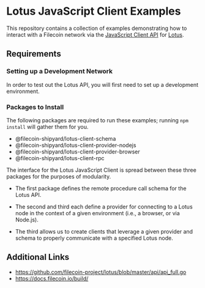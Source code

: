 # Lotus JavaScript Client Examples

This repository contains a collection of examples demonstrating
how to interact with a Filecoin network via the 
[JavaScript Client API](https://filecoin-shipyard.github.io/js-lotus-client/intro/intro.html)
for [Lotus](https://lotu.sh/).

## Requirements

### Setting up a Development Network

In order to test out the Lotus API, you will first need to set up
a development environment.

### Packages to Install

The following packages are required to run these examples; running
`npm install` will gather them for you.

- @filecoin-shipyard/lotus-client-schema
- @filecoin-shipyard/lotus-client-provider-nodejs
- @filecoin-shipyard/lotus-client-provider-browser
- @filecoin-shipyard/lotus-client-rpc

The interface for the Lotus JavaScript Client is spread between
these three packages for the purposes of modularity.

- The first package defines the remote procedure call schema for the Lotus API.

- The second and third each define a provider for connecting to a
  Lotus node in the context of a given environment (i.e., a
  browser, or via Node.js).

- The third allows us to create clients that leverage a given provider
  and schema to properly communicate with a specified Lotus node.

## Additional Links

- https://github.com/filecoin-project/lotus/blob/master/api/api_full.go
- https://docs.filecoin.io/build/  
